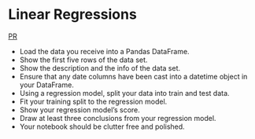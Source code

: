 # Linear Regressions

[PR](https://github.com/Hamza-Rashed/Linear-Regressions/pull/1)

* Load the data you receive into a Pandas DataFrame.
* Show the first five rows of the data set.
* Show the description and the info of the data set.
* Ensure that any date columns have been cast into a datetime object in your DataFrame.
* Using a regression model, split your data into train and test data.
* Fit your training split to the regression model.
* Show your regression model’s score.
* Draw at least three conclusions from your regression model.
* Your notebook should be clutter free and polished.
